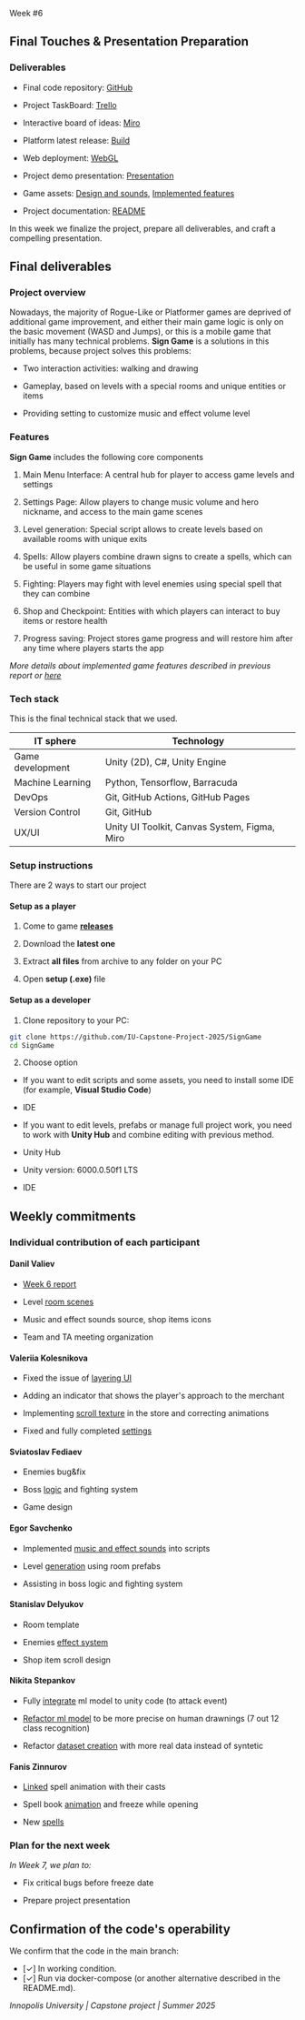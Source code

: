 Week \#6

## Final Touches & Presentation Preparation

### **Deliverables**

* Final code repository: [GitHub](https://github.com/IU-Capstone-Project-2025/SignGame)

* Project TaskBoard: [Trello](https://trello.com/b/g98QWgRE/sign-game)

* Interactive board of ideas: [Miro](https://miro.com/welcomeonboard/NjllanVudnhUd2Fhd3RGQUpCMlN0S3d2Nm9SakkrNzI1YVhsK0VKYmZpQkR6Titjc2xycjRyNnpYRTNGRTlvNyt5anpZa3R4TkZVUEdwNjIwdDVTcjdqQksyeUJBbTcreDg3cXNHWllsZFk2VWlhSHRvTTJ2aU5uU3BuR2hvRG5NakdSWkpBejJWRjJhRnhhb1UwcS9BPT0hdjE=?share_link_id=131423753479)

* Platform latest release: [Build](https://github.com/IU-Capstone-Project-2025/SignGame/releases)

* Web deployment: [WebGL](https://iu-capstone-project-2025.github.io/SignGame/WebGL/)

* Project demo presentation: [Presentation](https://docs.google.com/presentation/d/1RX8xcfw6oEav7Q2sfGo8DmW_MLkJcZ34UFYdDegXTGk/edit?usp=sharing)

* Game assets: [Design and sounds](https://github.com/IU-Capstone-Project-2025/SignGame/tree/main/Assets/Prefabs/Map), [Implemented features](https://github.com/IU-Capstone-Project-2025/SignGame/tree/reports/assets)

* Project documentation: [README](https://github.com/IU-Capstone-Project-2025/SignGame/blob/main/README.md)

In this week we finalize the project, prepare all deliverables, and craft a compelling presentation.

## Final deliverables

### Project overview

Nowadays, the majority of Rogue-Like or Platformer games are deprived of additional game improvement, and either their main game logic is only on the basic movement (WASD and Jumps), or this is a mobile game that initially has many technical problems. **Sign Game** is a solutions in this problems, because project solves this problems:

- Two interaction activities: walking and drawing

- Gameplay, based on levels with a special rooms and unique entities or items

- Providing setting to customize music and effect volume level

### Features

**Sign Game** includes the following core components

1. Main Menu Interface: A central hub for player to access game levels and settings

2. Settings Page: Allow players to change music volume and hero nickname, and access to the main game scenes

3. Level generation: Special script allows to create levels based on available rooms with unique exits

4. Spells: Allow players combine drawn signs to create a spells, which can be useful in some game situations

5. Fighting: Players may fight with level enemies using special spell that they can combine

6. Shop and Checkpoint: Entities with which players can interact to buy items or restore health

7. Progress saving: Project stores game progress and will restore him after any time where players starts the app

*More details about implemented game features described in previous report or [here](https://github.com/IU-Capstone-Project-2025/SignGame/tree/reports/assets)*

### Tech stack

This is the final technical stack that we used.

| IT sphere  | Technology                                                                  |
| ----- | ----- |
| Game development | Unity (2D), C\#, Unity Engine |
| Machine Learning | Python, Tensorflow, Barracuda |
| DevOps | Git, GitHub Actions, GitHub Pages |
| Version Control | Git, GitHub |
| UX/UI | Unity UI Toolkit, Canvas System, Figma, Miro |


### Setup instructions

There are 2 ways to start our project

#### Setup as a player

1. Come to game **[releases](https://github.com/IU-Capstone-Project-2025/SignGame/releases)**

2. Download the **latest one**

3. Extract **all files** from archive to any folder on your PC

4. Open **setup (.exe)** file

#### Setup as a developer

1. Clone repository to your PC:

```bash
git clone https://github.com/IU-Capstone-Project-2025/SignGame
cd SignGame
```

2. Choose option

* If you want to edit scripts and some assets, you need to install some IDE (for example, **Visual Studio Code**)

- IDE

* If you want to edit levels, prefabs or manage full project work, you need to work with **Unity Hub** and combine editing with previous method.

- Unity Hub

- Unity version: 6000.0.50f1 LTS 

- IDE

## Weekly commitments

### Individual contribution of each participant

#### Danil Valiev

- [Week 6 report](https://github.com/IU-Capstone-Project-2025/SignGame/blob/reports/week6.md)

- Level [room scenes](https://github.com/IU-Capstone-Project-2025/SignGame/commit/b1ddc38b163f210e12285aff94d329868ae8fa78)

- Music and effect sounds source, shop items icons

- Team and TA meeting organization

#### Valeriia Kolesnikova

- Fixed the issue of [layering UI](https://github.com/IU-Capstone-Project-2025/SignGame/commit/3c35aee42a980420317c134f7f42a43c4b35dcd9)

- Adding an indicator that shows the player's approach to the merchant

- Implementing [scroll texture](https://github.com/IU-Capstone-Project-2025/SignGame/commit/3c35aee42a980420317c134f7f42a43c4b35dcd9) in the store and correcting animations

- Fixed and fully completed [settings](https://github.com/IU-Capstone-Project-2025/SignGame/commit/543b5baec97be6b557ff2a869fc46ed5f2238fb4)

#### Sviatoslav Fediaev

- Enemies bug&fix

- Boss [logic](https://github.com/IU-Capstone-Project-2025/SignGame/commit/a2726b370be2a0722f0da4cd93ad8a240b79ce1d) and fighting system

- Game design

#### Egor Savchenko

- Implemented [music and effect sounds](https://github.com/IU-Capstone-Project-2025/SignGame/commit/bccd3475a304a38156e85a17d1bb5d5e7ca60b0f) into scripts

- Level [generation](https://github.com/IU-Capstone-Project-2025/SignGame/commit/efbb11a290ed1905f155268ec9fbad31c3683e87) using room prefabs

- Assisting in boss logic and fighting system

#### Stanislav Delyukov

- Room template 

- Enemies [effect system](https://github.com/IU-Capstone-Project-2025/SignGame/commit/6153216c5574fde69399f7db6f68e987826257e7)

- Shop item scroll design

#### Nikita Stepankov

- Fully [integrate](https://github.com/IU-Capstone-Project-2025/SignGame/commit/8e9a24adef2361701e70af0071d2f7f5936e6148) ml model to unity code (to attack event)

- [Refactor ml model](https://github.com/IU-Capstone-Project-2025/SignGame/commit/f833a79ae249e8b65377be946b16bd99675b6bd0) to be more precise on human drawnings (7 out 12 class recognition)

- Refactor [dataset creation](https://github.com/IU-Capstone-Project-2025/SignGame/commit/f833a79ae249e8b65377be946b16bd99675b6bd0) with more real data instead of syntetic

#### Fanis Zinnurov

- [Linked](https://github.com/IU-Capstone-Project-2025/SignGame/commit/b4c0eb4983bfe047f89b9d99f3cb0c86664ab141) spell animation with their casts

- Spell book [animation](https://github.com/IU-Capstone-Project-2025/SignGame/commit/cd7128f0d3d398a19fd7bd41417000437db418cb) and freeze while opening

- New [spells](https://github.com/IU-Capstone-Project-2025/SignGame/commit/f8b2e0a1025ef09265d97470a9799c48524a060d)

### Plan for the next week

*In Week 7, we plan to:*

- Fix critical bugs before freeze date

- Prepare project presentation 

## Confirmation of the code's operability

We confirm that the code in the main branch:

* [✓] In working condition.
* [✓] Run via docker-compose (or another alternative described in the README.md).

*Innopolis University    |   Capstone project    |   Summer 2025*
